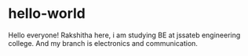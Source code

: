 # hello-world
Hello everyone!
Rakshitha here, i am studying BE at jssateb engineering college.
And my branch is electronics and communication.
